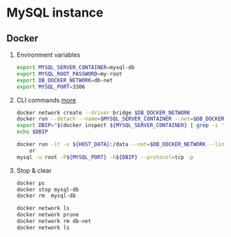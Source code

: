 # MySQL instance

## Docker 

1. Environment variables

    ```sh
    export MYSQL_SERVER_CONTAINER=mysql-db
    export MYSQL_ROOT_PASSWORD=my-root 
    export DB_DOCKER_NETWORK=db-net
    export MYSQL_PORT=3306
    ```
   
2. CLI commands
      [more](https://stackoverflow.com/questions/33001750/connect-to-mysql-in-a-docker-container-from-the-host) 
    ```sh
    docker network create --driver bridge $DB_DOCKER_NETWORK
    docker run --detach --name=$MYSQL_SERVER_CONTAINER --net=$DB_DOCKER_NETWORK --env="MYSQL_ROOT_PASSWORD=$MYSQL_ROOT_PASSWORD" -p ${MYSQL_PORT}:3306 mysql
    export DBIP="$(docker inspect ${MYSQL_SERVER_CONTAINER} | grep -i 'ipaddress' | grep -oE '((1?[0-9][0-9]?|2[0-4][0-9]|25[0-5])\.){3}(1?[0-9][0-9]?|2[0-4][0-9]|25[0-5])')"
    echo $DBIP

    docker run -it -v ${HOST_DATA}:/data --net=$DB_DOCKER_NETWORK --link ${MYSQL_SERVER_CONTAINER}:mysql --rm mysql sh -c "exec mysql -h${DBIP} -uroot -p"
        or
    mysql -u root -P${MYSQL_PORT} -h${DBIP} --protocol=tcp -p  
    ```
3. Stop & clear
 
   ```sh
   docker ps
   docker stop mysql-db
   docker rm  mysql-db
   
   docker network ls
   docker network prune
   docker network rm db-net
   docker network ls
   ```

